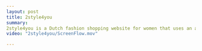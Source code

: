 ```yaml
---
layout: post
title: 2style4you
summary: 
2style4you is a Dutch fashion shopping website for women that uses an automated styling advice.
video: "2style4you/ScreenFlow.mov"

---
```


